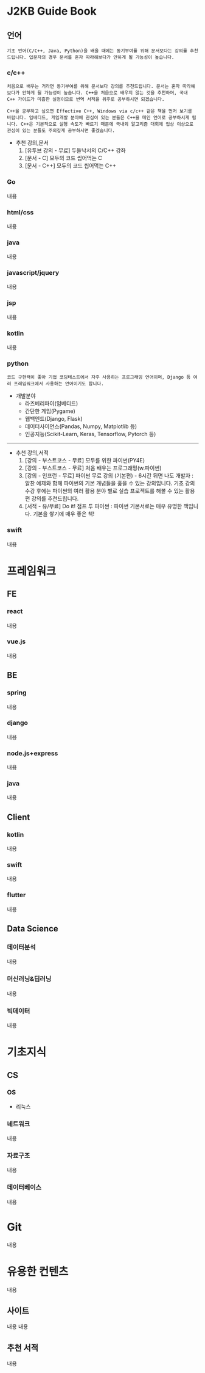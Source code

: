 # J2KB Guide Book

## 언어
    기초 언어(C/C++, Java, Python)을 배울 때에는 동기부여를 위해 문서보다는 강의를 추천드립니다. 입문자의 경우 문서를 혼자 따라해보다가 안하게 될 가능성이 높습니다.

### c/c++
    처음으로 배우는 거라면 동기부여를 위해 문서보다 강의를 추천드립니다. 문서는 혼자 따라해보다가 안하게 될 가능성이 높습니다. C++을 처음으로 배우지 않는 것을 추천하며, 국내 C++ 가이드가 미흡한 실정이므로 번역 서적을 위주로 공부하시면 되겠습니다.

    C++을 공부하고 싶으면 Effective C++, Windows via c/c++ 같은 책을 먼저 보기를 바랍니다. 임베디드, 게임개발 분야에 관심이 있는 분들은 C++을 메인 언어로 공부하시게 됩니다. C++은 기본적으로 실행 속도가 빠르기 때문에 국내외 알고리즘 대회에 입상 이상으로 관심이 있는 분들도 주의깊게 공부하시면 좋겠습니다.

* 추천 강의,문서
  1. [유투브 강의 - 무료] 두들낙서의 C/C++ 강좌 
  2. [문서 - C] 모두의 코드 씹어먹는 C 
  3. [문서 - C++] 모두의 코드 씹어먹는 C++ 
  
### Go
내용
### html/css
내용
### java
내용
### javascript/jquery
내용
### jsp
내용
### kotlin
내용
### python
    코드 구현력이 좋아 기업 코딩테스트에서 자주 사용하는 프로그래밍 언어이며, Django 등 여러 프레임워크에서 사용하는 언어이기도 합니다.

* 개발분야
  - 라즈베리파이(임베디드)
  - 간단한 게임(Pygame)
  - 웹백엔드(Django, Flask)
  - 데이터사이언스(Pandas, Numpy, Matplotlib 등)
  - 인공지능(Scikit-Learn, Keras, Tensorflow, Pytorch 등)

---

* 추천 강의,서적
  1. [강의 - 부스트코스 - 무료] 모두를 위한 파이썬(PY4E) 
  2. [강의 - 부스트코스 - 무료] 처음 배우는 프로그래밍(w.파이썬) 
  3. [강의 - 인프런 - 무료] 파이썬 무료 강의 (기본편) - 6시간 뒤면 나도 개발자 : 알찬 예제와 함께 파이썬의 기본 개념들을 훑을 수 있는 강의입니다. 기초 강의 수강 후에는 파이썬의 여러 활용 분야 별로 실습 프로젝트를 해볼 수 있는 활용편 강의를 추천드립니다.
  4. [서적 - 유/무료] Do it! 점프 투 파이썬 : 파이썬 기본서로는 매우 유명한 책입니다. 기본을 쌓기에 매우 좋은 책!


### swift
내용

# 프레임워크

## FE
### react
내용
### vue.js
내용

## BE
### spring
내용
### django
내용
### node.js+express
내용
### java
내용

## Client
### kotlin
내용
### swift
내용
### flutter
내용

## Data Science
### 데이터분석
내용
### 머신러닝&딥러닝
내용
### 빅데이터
내용

# 기초지식

## CS
### OS
  - 리눅스
### 네트워크
내용
### 자료구조
내용
### 데이터베이스
내용

# Git
내용

# 유용한 컨텐츠
내용
## 사이트
내용
내용
## 추천 서적
내용
